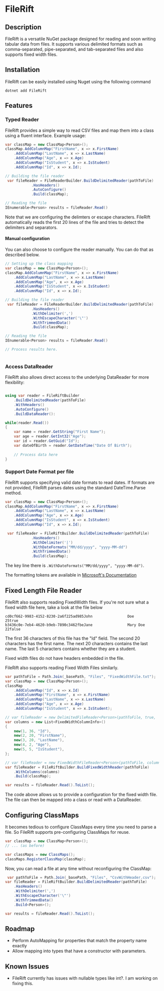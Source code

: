 # FileRift

## Description

FileRift is a versatile NuGet package designed for reading and soon writing tabular data from files. It supports various
delimited formats such as comma-separated, pipe-separated, and tab-separated files and also supports fixed width files.

## Installation

FileRift can be easily installed using Nuget using the following command

```
dotnet add FileRift
```

## Features

### Typed Reader

FileRift provides a simple way to read CSV files and map them into a class using a fluent interface. Example usage:

```csharp
var classMap = new ClassMap<Person>();
classMap.AddColumnMap("FirstName", x => x.FirstName)
    .AddColumnMap("LastName", x => x.LastName)
    .AddColumnMap("Age", x => x.Age)
    .AddColumnMap("IsStudent", x => x.IsStudent)
    .AddColumnMap("Id", x => x.Id);

// Building the file reader
 var fileReader = FileReaderBuilder.BuildDelimitedReader(pathToFile)
            .HasHeaders()
            .AutoConfigure()
            .Build(classMap);

// Reading the file
IEnumerable<Person> results = fileReader.Read()
```

Note that we are configuring the delimters or escape characters. FileRift
automatically reads the first 20 lines of the file and tries to detect the 
delimiters and separators.

#### Manual configuration
You can also choose to configure the reader manually. You can do that as described below.
```csharp
// Setting up the class mapping
var classMap = new ClassMap<Person>();
classMap.AddColumnMap("FirstName", x => x.FirstName)
    .AddColumnMap("LastName", x => x.LastName)
    .AddColumnMap("Age", x => x.Age)
    .AddColumnMap("IsStudent", x => x.IsStudent)
    .AddColumnMap("Id", x => x.Id);

// Building the file reader
 var fileReader = FileReaderBuilder.BuildDelimitedReader(pathToFile)
            .HasHeaders()
            .WithDelimiter(',')
            .WithEscapeCharacter('\"')
            .WithTrimmedData()
            .Build(classMap);

// Reading the file
IEnumerable<Person> results = fileReader.Read()

// Process results here.
            
```

### Access DataReader

FileRift also allows direct access to the underlying DataReader for more flexibility:
```csharp

using var reader = FileRiftBuilder
    .BuildDelimitedReader(pathToFile)
    .WithHeaders()
    .AutoConfigure()
    .BuildDataReader():

while(reader.Read()) 
{
    var name = reader.GetString("First Name");
    var age = reader.GetInt32("Age");
    var id = reader.GetGuid("Id");
    var dateOfBirth = reader.GetDateTime("Date Of Birth");
    
    // Process data here
}
```

### Support Date Format per file

FileRift supports specifying valid date formats to read dates. If formats are not provided,
FileRift parses dates using the standard DateTime.Parse method.

```csharp
var classMap = new ClassMap<Person>();
classMap.AddColumnMap("FirstName", x => x.FirstName)
    .AddColumnMap("LastName", x => x.LastName)
    .AddColumnMap("Age", x => x.Age)
    .AddColumnMap("IsStudent", x => x.IsStudent)
    .AddColumnMap("Id", x => x.Id);

 var fileReader = FileRiftBuilder.BuildDelimitedReader(pathToFile)
            .HasHeaders()
            .WithDelimiter('|')
            .WithDateFormats("MM/dd/yyyy", "yyyy-MM-dd")
            .WithTrimmedData()
            .Build(classMap);

```

The key line there is `.WithDateFormats("MM/dd/yyyy", "yyyy-MM-dd")`.

The formatting tokens are available
in [Microsoft's Documentation](https://learn.microsoft.com/en-us/dotnet/standard/base-types/custom-date-and-time-format-strings)

## Fixed Length File Reader

FileRift also supports reading FixedWidth files. If you're not sure what a fixed width file here, take a look at the
file below

```
cd0cf662-9983-4152-8230-2a6f225ad985John                Doe                 25true 
b3436c0e-7eb4-4620-b9eb-7890c3462fbeJane                Mary Doe            22false
```

The first 36 characters of this file has the "Id" field. The second 20 characters has the first name.
The next 20 characters contains the last name. The last 5 characters contains whether they are a student.

Fixed width files do not have headers embedded in the file.

FileRift also supports reading Fixed Width Files similarly.

```csharp
var pathToFile = Path.Join(_basePath, "Files", "FixedWidthFile.txt");
var classMap = new ClassMap<Person>();
classMap
    .AddColumnMap("Id", x => x.Id)
    .AddColumnMap("FirstName", x => x.FirstName)
    .AddColumnMap("LastName", x => x.LastName)
    .AddColumnMap("Age", x => x.Age)
    .AddColumnMap("IsStudent", x => x.IsStudent);

// var fileReader = new DelimitedFileReader<Person>(pathToFile, true, ',', '\"', classMap, true);
var columns = new List<FixedWidthColumnInfo>()
{
    new(1, 36, "Id"),
    new(2, 20, "FirstName"),
    new(3, 20, "LastName"),
    new(4, 2, "Age"),
    new(5, 5, "IsStudent"),
};

// var fileReader = new FixedWidthFileReader<Person>(pathToFile, columns, classMap);
var fileReader = FileRiftBuilder.BuildFixedWidthReader(pathToFile)
    .WithColumns(columns)
    .Build(classMap);

var results = fileReader.Read().ToList();
```

The code above allows us to provide a configuration for the fixed width file. The file can then be mapped into a class
or read with a DataReader.

## Configuring ClassMaps

It becomes tedious to configure ClassMaps every time you need to parse a file. So FileRift supports pre-configuring
ClassMaps for reuse.

```csharp
var classMap = new ClassMap<Person>();
// ... (as before)

var classMaps = new ClassMaps();
classMaps.RegisterClassMap(classMap);
```

Now, you can read a file at any time without reconfiguring the ClassMap:

```csharp
 var pathToFile = Path.Join(_basePath, "Files", "CsvWithHeader.csv");
var fileReader = FileRiftBuilder.BuildDelimitedReader(pathToFile)
    .HasHeaders()
    .WithDelimiter(',')
    .WithEscapeCharacter('\"')
    .WithTrimmedData()
    .Build<Person>();

var results = fileReader.Read().ToList();
```

## Roadmap

- Perform AutoMapping for properties that match the property name exactly
- Allow mapping into types that have a constructor with parameters.

## Known Issues
- FileRift currently has issues with nullable types like int?. I am working on fixing this.